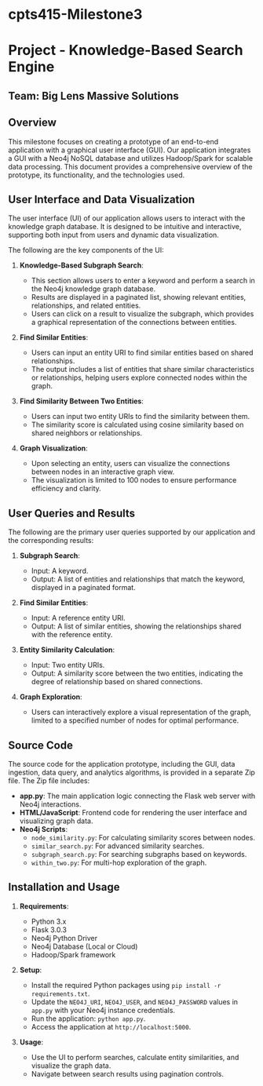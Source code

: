 # cpts415-Milestone3
# Project - Knowledge-Based Search Engine

## Team: Big Lens Massive Solutions
 
## Overview
This milestone focuses on creating a prototype of an end-to-end application with a graphical user interface (GUI). Our application integrates a GUI with a Neo4j NoSQL database and utilizes Hadoop/Spark for scalable data processing. This document provides a comprehensive overview of the prototype, its functionality, and the technologies used.

## User Interface and Data Visualization
The user interface (UI) of our application allows users to interact with the knowledge graph database. It is designed to be intuitive and interactive, supporting both input from users and dynamic data visualization.

The following are the key components of the UI:

1. **Knowledge-Based Subgraph Search**:
   - This section allows users to enter a keyword and perform a search in the Neo4j knowledge graph database.
   - Results are displayed in a paginated list, showing relevant entities, relationships, and related entities.
   - Users can click on a result to visualize the subgraph, which provides a graphical representation of the connections between entities.

2. **Find Similar Entities**:
   - Users can input an entity URI to find similar entities based on shared relationships.
   - The output includes a list of entities that share similar characteristics or relationships, helping users explore connected nodes within the graph.

3. **Find Similarity Between Two Entities**:
   - Users can input two entity URIs to find the similarity between them.
   - The similarity score is calculated using cosine similarity based on shared neighbors or relationships.

4. **Graph Visualization**:
   - Upon selecting an entity, users can visualize the connections between nodes in an interactive graph view.
   - The visualization is limited to 100 nodes to ensure performance efficiency and clarity.

## User Queries and Results
The following are the primary user queries supported by our application and the corresponding results:

1. **Subgraph Search**:
   - Input: A keyword.
   - Output: A list of entities and relationships that match the keyword, displayed in a paginated format.

2. **Find Similar Entities**:
   - Input: A reference entity URI.
   - Output: A list of similar entities, showing the relationships shared with the reference entity.

3. **Entity Similarity Calculation**:
   - Input: Two entity URIs.
   - Output: A similarity score between the two entities, indicating the degree of relationship based on shared connections.

4. **Graph Exploration**:
   - Users can interactively explore a visual representation of the graph, limited to a specified number of nodes for optimal performance.

## Source Code
The source code for the application prototype, including the GUI, data ingestion, data query, and analytics algorithms, is provided in a separate Zip file. The Zip file includes:

- **app.py**: The main application logic connecting the Flask web server with Neo4j interactions.
- **HTML/JavaScript**: Frontend code for rendering the user interface and visualizing graph data.
- **Neo4j Scripts**:
  - `node_similarity.py`: For calculating similarity scores between nodes.
  - `similar_search.py`: For advanced similarity searches.
  - `subgraph_search.py`: For searching subgraphs based on keywords.
  - `within_two.py`: For multi-hop exploration of the graph.

## Installation and Usage
1. **Requirements**:
   - Python 3.x
   - Flask 3.0.3
   - Neo4j Python Driver
   - Neo4j Database (Local or Cloud)
   - Hadoop/Spark framework

2. **Setup**:
   - Install the required Python packages using `pip install -r requirements.txt`.
   - Update the `NEO4J_URI`, `NEO4J_USER`, and `NEO4J_PASSWORD` values in `app.py` with your Neo4j instance credentials.
   - Run the application: `python app.py`.
   - Access the application at `http://localhost:5000`.

3. **Usage**:
   - Use the UI to perform searches, calculate entity similarities, and visualize the graph data.
   - Navigate between search results using pagination controls.
